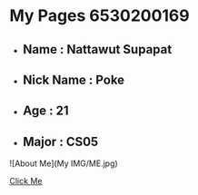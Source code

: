 # My Pages 6530200169
- ## Name : Nattawut Supapat</h2> 
- ## Nick Name : Poke</h2> 
- ## Age : 21</h2> 
- ## Major : CS05</h2> 

![About Me](My IMG/ME.jpg)

[Click Me](algorithm.md)
